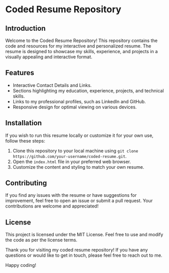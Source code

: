 <!DOCTYPE html>
<html lang="en">

<head>
  <meta charset="UTF-8">
  <meta name="viewport" content="width=device-width, initial-scale=1.0">
  
</head>

<body>
  <h1>Coded Resume Repository</h1>

 

  <h2>Introduction</h2>

  <p>Welcome to the Coded Resume Repository! This repository contains the code and resources for my interactive and personalized resume. The resume is designed to showcase my skills, experience, and projects in a visually appealing and interactive format.</p>

  <h2>Features</h2>

  <ul>
    <li>Interactive Contact Details and Links.</li>
    <li>Sections highlighting my education, experience, projects, and technical skills.</li>
    <li>Links to my professional profiles, such as LinkedIn and GitHub.</li>
    <li>Responsive design for optimal viewing on various devices.</li>
  </ul>




  <h2>Installation</h2>

  <p>If you wish to run this resume locally or customize it for your own use, follow these steps:</p>

  <ol>
    <li>Clone this repository to your local machine using <code>git clone https://github.com/your-username/coded-resume.git</code>.</li>
    <li>Open the <code>index.html</code> file in your preferred web browser.</li>
    <li>Customize the content and styling to match your own resume.</li>
  </ol>

  <h2>Contributing</h2>

  <p>If you find any issues with the resume or have suggestions for improvement, feel free to open an issue or submit a pull request. Your contributions are welcome and appreciated!</p>

  <h2>License</h2>

  <p>This project is licensed under the MIT License. Feel free to use and modify the code as per the license terms.</p>

  <p>Thank you for visiting my coded resume repository! If you have any questions or would like to get in touch, please feel free to reach out to me.</p>

  <p>Happy coding!</p>
</body>

</html>
